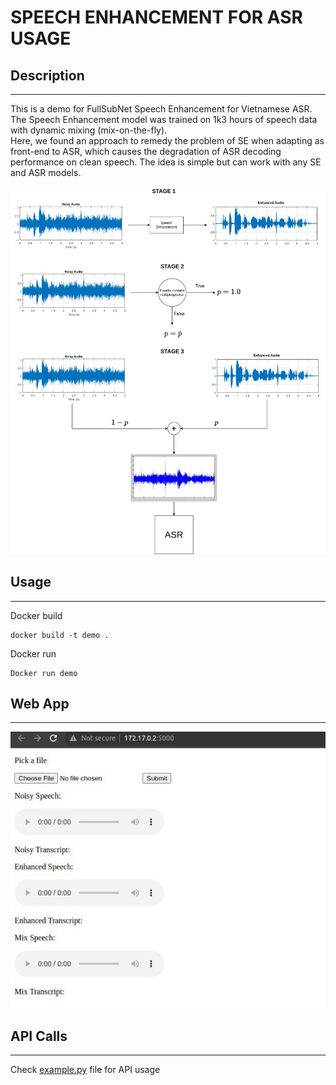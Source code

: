 # SPEECH ENHANCEMENT FOR ASR USAGE
## Description
---
This is a demo for FullSubNet Speech Enhancement for Vietnamese ASR. The Speech Enhancement model was trained on 1k3 hours of speech data with dynamic mixing (mix-on-the-fly). </br>
Here, we found an approach to remedy the problem of SE when adapting as front-end to ASR, which causes the degradation of ASR decoding performance on clean speech. The idea is simple but can work with any SE and ASR models. 

![alt text](images/flow.jpg)

## Usage
---

Docker build
```
docker build -t demo .
```
Docker run
```
Docker run demo
```
## Web App
---
![alt text](images/web_interface.jpg)

## API Calls
---
Check [example.py](examples.py) file for API usage
